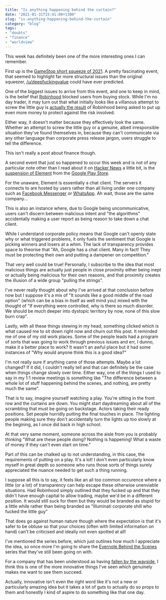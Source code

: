 ```yaml
---
title: "Is anything happening behind the curtain?"
date: "2021-01-31T15:41:00+1300"
slug: "is-anything-happening-behind-the-curtain"
category: "blog"
tags:
- "doubts"
- "finance"
- "worldview"
---
```


This week has definitely been one of the more interesting ones I can remember.

First up is the [GameStop short squeeze of 2021](https://en.wikipedia.org/wiki/GameStop_short_squeeze). A pretty fascinating event, that seemed to highlight far more structural issues than the original squeezer, [/u/deepfuckingvalue](https://www.wsj.com/articles/keith-gill-drove-the-gamestop-reddit-mania-he-talked-to-the-journal-11611931696) could have ever predicted.

One of the biggest issues to arrive from this event, and one to keep in mind, is the belief that [Robinhood](https://robinhood.com/us/en/) blocked users from buying stock. While I'm no day trader, it may turn out that what initially looks like a villanous attempt to screw the little guy is [actually the result](https://pca.st/gw6fvzay) of Robinhood being asked to put up even more money to protect against the risk involved.

Either way, it doesn't matter because they effectively look the same. Whether an attempt to screw the little guy or a genuine, albeit irresponsible situation they've found themselves in, because they can't communicate via any other language than corporate press release jargon, users struggle to tell the difference.

This isn't really a post about finance though.

A second event that just so happened to occur this week and is not of any particular note other than I read about it on [Hacker News](https://news.ycombinator.com) a little bit, is the [suspension of Element](https://twitter.com/element_hq/status/1355663753380032512) from the [Google Play Store](https://play.google.com/store).

For the unaware, Element is essentially a chat client. The servers it connects to are hosted by users rather than all living under one company such as [Facebook Messenger](https://messenger.com) or [WhatsApp](https://www.whatsapp.com/). Ah wait, those are the same company...

This is also an instance where, due to Google being uncommunicative, users can't discern between malicious intent and "the algorithms" accidentally making a user report as being reason to take down a chat client.

While I understand corporate policy means that Google can't openly state why or what triggered problems, it only fuels the sentiment that Google is picking winners and losers at a whim. The lack of transparency provides space to theorise that "Ah, Google has a chat client. Many in fact! They must be protecting their own and putting a dampener on competition."

That very well could be true! Personally, I subscribe to the idea that most malicious things are actually just people in close proximity either being inept or actually being malicious for their own reasons, and that proximity creates the illusion of a wide group "pulling the strings".

I've never really thought about why I've arrived at that conclusion before now but I suppose it's a mix of "It sounds like a good middle of the road option" (which can be a bias in itself as well mind you) mixed with the thought of "If everything were controlled, why is there so much disorder. We should be much deeper into dystopic territory by now, none of this slow burn crap".

Lastly, with all these things stewing in my head, something clicked which is what caused me to sit down right now and churn out this post. It reminded me of one of my old work places. Some of the people leads had a program of sorts that was going to work through previous issues and err, I dunno, make it a better place to work? It wasn't an awful place but it had some instances of "Why would anyone think this is a good idea?"

I'm not really sure if anything came of those attempts. Maybe a lot changed? If it did, I couldn't really tell and that can definitely be the case when things change slowly over time. Either way, one of the things I used to say in my 1:1 review meetings is something like "The difference between a whole lot of stuff happening behind the scenes, and nothing, are pretty much the same".

That is to say, imagine yourself watching a play. You're sitting in the front row and the curtains are down. You might start daydreaming about all of the scrambling that must be going on backstage. Actors taking their ready positions. Set people hurridly putting the final touches in place. The lighting people making sure they don't accidentally turn the lights up too slowly at the begining, as I once did back in high school.

At that very same moment, someone across the aisle from you is probably thinking "What are these people doing? Nothing is happening! What a waste of money if they can't even start on time."

Part of this can be chalked up to not understanding, in this case, the requirements of putting on a play. It's a lot! I don't even particularly know myself in great depth so someone who runs those sorts of things surely appreciated the nuance needed to get such a thing running.

I suppose all this is to say, it feels like an all too common occurence where a little (or a lot) of transparency can help escape these otherwise unenviable situations. Had Robinhood simply outlined that they fucked up and that they didn't have enough capital to allow trading, maybe we'd be in a different position. It would still suck for them but they would be branded as stupid for a little while rather than being branded as "Illuminati corporate shill who fucked the little guy"

That does go against human nature though where the expectation is that it's safer to be obtuse so that your choices (often with limited information on hand) can't be criticised and ideally not even spotted at all!

I've mentioned the series before, which just outlines how much I appreciate the idea, so once more I'm going to share the [Evernote Behind the Scenes](https://www.youtube.com/playlist?list=PL4I5cq2DfrSpehLO_71NCjKSZE0nGXIvf) series that they've still been going on with.

For a company that has been understood as having [fallen by the wayside](https://usefyi.com/evernote-history/), I think this is one of the more innovative things I've seen which genuinely makes me want to see them succeed.

Actually, innovative isn't even the right word like it's not a new or particularly amazing idea but it takes a lot of guts to actually do so props to them and honestly I kind of aspire to do something like that one day.
